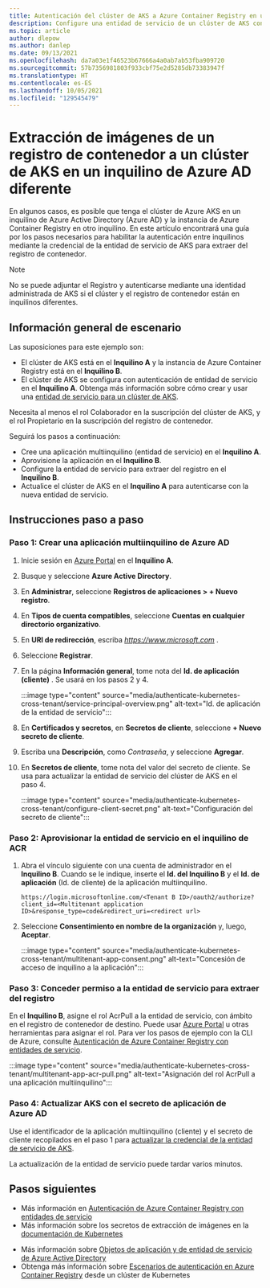 ```yaml
---
title: Autenticación del clúster de AKS a Azure Container Registry en un inquilino de AD diferente
description: Configure una entidad de servicio de un clúster de AKS con permisos para acceder a Azure Container Registry en un inquilino de AD diferente.
ms.topic: article
author: dlepow
ms.author: danlep
ms.date: 09/13/2021
ms.openlocfilehash: da7a03e1f46523b67666a4a0ab7ab53fba909720
ms.sourcegitcommit: 57b7356981803f933cbf75e2d5285db73383947f
ms.translationtype: HT
ms.contentlocale: es-ES
ms.lasthandoff: 10/05/2021
ms.locfileid: "129545479"
---
```

# <a name="pull-images-from-a-container-registry-to-an-aks-cluster-in-a-different-azure-ad-tenant"></a>Extracción de imágenes de un registro de contenedor a un clúster de AKS en un inquilino de Azure AD diferente

En algunos casos, es posible que tenga el clúster de Azure AKS en un inquilino de Azure Active Directory (Azure AD) y la instancia de Azure Container Registry en otro inquilino. En este artículo encontrará una guía por los pasos necesarios para habilitar la autenticación entre inquilinos mediante la credencial de la entidad de servicio de AKS para extraer del registro de contenedor.

> [!NOTE]
> No se puede adjuntar el Registro y autenticarse mediante una identidad administrada de AKS si el clúster y el registro de contenedor están en inquilinos diferentes.

## <a name="scenario-overview"></a>Información general de escenario
Las suposiciones para este ejemplo son:

* El clúster de AKS está en el **Inquilino A** y la instancia de Azure Container Registry está en el **Inquilino B**. 
* El clúster de AKS se configura con autenticación de entidad de servicio en el **Inquilino A**. Obtenga más información sobre cómo crear y usar una [entidad de servicio para un clúster de AKS](../aks/kubernetes-service-principal.md).

Necesita al menos el rol Colaborador en la suscripción del clúster de AKS, y el rol Propietario en la suscripción del registro de contenedor.

Seguirá los pasos a continuación:

* Cree una aplicación multiinquilino (entidad de servicio) en el **Inquilino A**. 
* Aprovisione la aplicación en el **Inquilino B**.
* Configure la entidad de servicio para extraer del registro en el **Inquilino B**.
* Actualice el clúster de AKS en el **Inquilino A** para autenticarse con la nueva entidad de servicio.


## <a name="step-by-step-instructions"></a>Instrucciones paso a paso

### <a name="step-1-create-multitenant-azure-ad-application"></a>Paso 1: Crear una aplicación multiinquilino de Azure AD

1. Inicie sesión en [Azure Portal](https://portal.azure.com/) en el **Inquilino A**.
1. Busque y seleccione **Azure Active Directory**.
1. En **Administrar**, seleccione **Registros de aplicaciones > + Nuevo registro**.
1. En **Tipos de cuenta compatibles**, seleccione **Cuentas en cualquier directorio organizativo**.
1. En **URI de redirección**, escriba *https://www.microsoft.com* .
1. Seleccione **Registrar**.
1. En la página **Información general**, tome nota del **Id. de aplicación (cliente)** . Se usará en los pasos 2 y 4.

    :::image type="content" source="media/authenticate-kubernetes-cross-tenant/service-principal-overview.png" alt-text="Id. de aplicación de la entidad de servicio":::
1. En **Certificados y secretos**, en **Secretos de cliente**, seleccione **+ Nuevo secreto de cliente**.
1. Escriba una **Descripción**, como *Contraseña*, y seleccione **Agregar**.
1. En **Secretos de cliente**, tome nota del valor del secreto de cliente. Se usa para actualizar la entidad de servicio del clúster de AKS en el paso 4.

    :::image type="content" source="media/authenticate-kubernetes-cross-tenant/configure-client-secret.png" alt-text="Configuración del secreto de cliente":::
### <a name="step-2-provision-the-service-principal-in-the-acr-tenant"></a>Paso 2: Aprovisionar la entidad de servicio en el inquilino de ACR

1. Abra el vínculo siguiente con una cuenta de administrador en el **Inquilino B**. Cuando se le indique, inserte el **Id. del Inquilino B** y el **Id. de aplicación** (Id. de cliente) de la aplicación multiinquilino.

    ```console
    https://login.microsoftonline.com/<Tenant B ID>/oauth2/authorize?client_id=<Multitenant application ID>&response_type=code&redirect_uri=<redirect url>
    ```
1. Seleccione **Consentimiento en nombre de la organización** y, luego, **Aceptar**. 
    
    :::image type="content" source="media/authenticate-kubernetes-cross-tenant/multitenant-app-consent.png" alt-text="Concesión de acceso de inquilino a la aplicación":::
 

### <a name="step-3-grant-service-principal-permission-to-pull-from-registry"></a>Paso 3: Conceder permiso a la entidad de servicio para extraer del registro

En el **Inquilino B**, asigne el rol AcrPull a la entidad de servicio, con ámbito en el registro de contenedor de destino. Puede usar [Azure Portal](../role-based-access-control/role-assignments-portal.md) u otras herramientas para asignar el rol. Para ver los pasos de ejemplo con la CLI de Azure, consulte [Autenticación de Azure Container Registry con entidades de servicio](container-registry-auth-service-principal.md#use-an-existing-service-principal).

:::image type="content" source="media/authenticate-kubernetes-cross-tenant/multitenant-app-acr-pull.png" alt-text="Asignación del rol AcrPull a una aplicación multiinquilino":::

### <a name="step-4-update-aks-with-the-azure-ad-application-secret"></a>Paso 4: Actualizar AKS con el secreto de aplicación de Azure AD

Use el identificador de la aplicación multiinquilino (cliente) y el secreto de cliente recopilados en el paso 1 para [actualizar la credencial de la entidad de servicio de AKS](../aks/update-credentials.md#update-aks-cluster-with-new-service-principal-credentials).

La actualización de la entidad de servicio puede tardar varios minutos.

## <a name="next-steps"></a>Pasos siguientes

* Más información en [Autenticación de Azure Container Registry con entidades de servicio](container-registry-auth-service-principal.md)
* Más información sobre los secretos de extracción de imágenes en la [documentación de Kubernetes](https://kubernetes.io/docs/concepts/containers/images/#specifying-imagepullsecrets-on-a-pod)
- Más información sobre [Objetos de aplicación y de entidad de servicio de Azure Active Directory](../active-directory/develop/app-objects-and-service-principals.md)
- Obtenga más información sobre [Escenarios de autenticación en Azure Container Registry](authenticate-kubernetes-options.md) desde un clúster de Kubernetes


